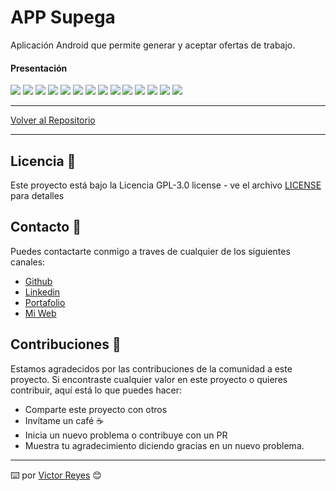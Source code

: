 # APP Supega
Aplicación Android que permite generar y aceptar ofertas de trabajo.

#### Presentación
<img src='https://raw.githubusercontent.com/tenshi98/Trabajo_Imagenes/main/APP%20Supega/src/Diapositiva1.JPG' />
<img src='https://raw.githubusercontent.com/tenshi98/Trabajo_Imagenes/main/APP%20Supega/src/Diapositiva2.JPG' />
<img src='https://raw.githubusercontent.com/tenshi98/Trabajo_Imagenes/main/APP%20Supega/src/Diapositiva3.JPG' />
<img src='https://raw.githubusercontent.com/tenshi98/Trabajo_Imagenes/main/APP%20Supega/src/Diapositiva4.JPG' />
<img src='https://raw.githubusercontent.com/tenshi98/Trabajo_Imagenes/main/APP%20Supega/src/Diapositiva5.JPG' />
<img src='https://raw.githubusercontent.com/tenshi98/Trabajo_Imagenes/main/APP%20Supega/src/Diapositiva6.JPG' />
<img src='https://raw.githubusercontent.com/tenshi98/Trabajo_Imagenes/main/APP%20Supega/src/Diapositiva7.JPG' />
<img src='https://raw.githubusercontent.com/tenshi98/Trabajo_Imagenes/main/APP%20Supega/src/Diapositiva8.JPG' />
<img src='https://raw.githubusercontent.com/tenshi98/Trabajo_Imagenes/main/APP%20Supega/src/Diapositiva9.JPG' />
<img src='https://raw.githubusercontent.com/tenshi98/Trabajo_Imagenes/main/APP%20Supega/src/Diapositiva10.JPG' />
<img src='https://raw.githubusercontent.com/tenshi98/Trabajo_Imagenes/main/APP%20Supega/src/Diapositiva11.JPG' />
<img src='https://raw.githubusercontent.com/tenshi98/Trabajo_Imagenes/main/APP%20Supega/src/Diapositiva12.JPG' />
<img src='https://raw.githubusercontent.com/tenshi98/Trabajo_Imagenes/main/APP%20Supega/src/Diapositiva13.JPG' />
<img src='https://raw.githubusercontent.com/tenshi98/Trabajo_Imagenes/main/APP%20Supega/src/Diapositiva14.JPG' />

---

[Volver al Repositorio](https://github.com/tenshi98/Trabajo_Imagenes/)

---

## Licencia 📄
Este proyecto está bajo la Licencia GPL-3.0 license - ve el archivo [LICENSE](LICENSE) para detalles

## Contacto 📖
Puedes contactarte conmigo a traves de cualquier de los siguientes canales:
- [Github](https://github.com/tenshi98)
- [Linkedin](https://www.linkedin.com/in/victor-reyes-galvez/)
- [Portafolio](https://tenshi98.github.io/portafolio/)
- [Mi Web](https://web.digitalcreations.cl/)

## Contribuciones 🎁
Estamos agradecidos por las contribuciones de la comunidad a este proyecto. Si encontraste cualquier valor en este proyecto o quieres contribuir, aquí está lo que puedes hacer:

- Comparte este proyecto con otros
- Invítame un café ☕
- Inicia un nuevo problema o contribuye con un PR
- Muestra tu agradecimiento diciendo gracias en un nuevo problema.

---

⌨️ por [Victor Reyes](https://github.com/tenshi98) 😊
